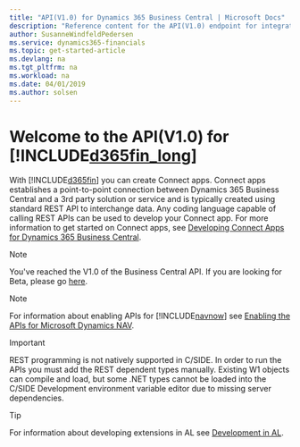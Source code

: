 ```yaml
---
title: "API(V1.0) for Dynamics 365 Business Central | Microsoft Docs"
description: "Reference content for the API(V1.0) endpoint for integration with Dynamics 365 Business Central."
author: SusanneWindfeldPedersen
ms.service: dynamics365-financials
ms.topic: get-started-article
ms.devlang: na
ms.tgt_pltfrm: na
ms.workload: na
ms.date: 04/01/2019
ms.author: solsen
---
```


# Welcome to the API(V1.0) for [!INCLUDE[d365fin_long](../includes/d365fin_long_md.md)]
With [!INCLUDE[d365fin](../includes/d365fin_md.md)] you can create Connect apps. Connect apps establishes a point-to-point connection between Dynamics 365 Business Central and a 3rd party solution or service and is typically created using standard REST API to interchange data. Any coding language capable of calling REST APIs can be used to develop your Connect app. For more information to get started on Connect apps, see [Developing Connect Apps for Dynamics 365 Business Central](https://docs.microsoft.com/en-us/dynamics365/business-central/dev-itpro/developer/devenv-develop-connect-apps).

> [!NOTE]  
> You've reached the V1.0 of the Business Central API. If you are looking for Beta, please go [here](../../fin-graph/index.md).

> [!NOTE]  
> For information about enabling APIs for [!INCLUDE[navnow](../includes/navnow_md.md)] see [Enabling the APIs for Microsoft Dynamics NAV](enabling-apis-for-dynamics-nav.md).

> [!IMPORTANT]  
> REST programming is not natively supported in C/SIDE. In order to run the APIs you must add the REST dependent types manually. Existing W1 objects can compile and load, but some .NET types cannot be loaded into the C/SIDE Development environment variable editor due to missing server dependencies.

> [!TIP]  
> For information about developing extensions in AL see [Development in AL](https://docs.microsoft.com/en-us/dynamics365/business-central/dev-itpro/developer/devenv-dev-overview).

